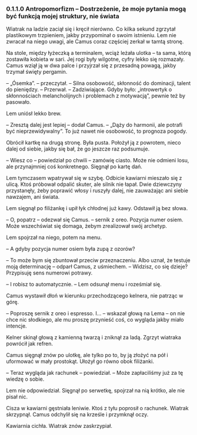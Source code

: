 ### 0.1.1.0 Antropomorfizm – Dostrzeżenie, że moje pytania mogą być funkcją mojej struktury, nie świata

Wiatrak na ladzie zaciął się i kręcił nierówno. Co kilka sekund zgrzytał plastikowym trzpieniem, jakby przypominał o swoim istnieniu. Lem nie zwracał na niego uwagi, ale Camus coraz częściej zerkał w tamtą stronę.

Na stole, między łyżeczką a terminalem, wciąż leżała ulotka – ta sama, którą zostawiła kobieta w sari. Jej rogi były wilgotne, cyfry lekko się rozmazały. Camus wziął ją w dwa palce i przyjrzał się z przesadną powagą, jakby trzymał święty pergamin.

– „Ósemka”. – przeczytał. – Silna osobowość, skłonność do dominacji, talent do pieniędzy. – Przerwał. – Zadziwiające. Gdyby było: „introwertyk o skłonnościach melancholijnych i problemach z motywacją”, pewnie też by pasowało.

Lem uniósł lekko brew.

– Zresztą dalej jest lepiej – dodał Camus. – „Dąży do harmonii, ale potrafi być nieprzewidywalny”. To już nawet nie osobowość, to prognoza pogody.

Obrócił kartkę na drugą stronę. Była pusta. Położył ją z powrotem, nieco dalej od siebie, jakby się bał, że go jeszcze raz podsumuje.

– Wiesz co – powiedział po chwili – zamówię ciasto. Może nie odmieni losu, ale przynajmniej coś konkretnego.
Sięgnął po kartę dań.

Lem tymczasem wpatrywał się w szybę. Odbicie kawiarni mieszało się z ulicą. Ktoś próbował odpalić skuter, ale silnik nie łapał. Dwie dziewczyny przystanęły, żeby poprawić włosy i ruszyły dalej, nie zauważając ani siebie nawzajem, ani świata.

Lem sięgnął po filiżankę i upił łyk chłodnej już kawy. Odstawił ją bez słowa.

– O, popatrz – odezwał się Camus. – sernik z oreo. Pozycja numer osiem. Może wszechświat się domaga, żebym zrealizował swój archetyp.

Lem spojrzał na niego, potem na menu.

– A gdyby pozycja numer osiem była zupą z ozorów?

– To może bym się zbuntował przeciw przeznaczeniu. Albo uznał, że testuje moją determinację – odparł Camus, z uśmiechem. – Widzisz, co się dzieje? Przypisuję sens numerowi potrawy.

– I robisz to automatycznie. – Lem odsunął menu i roześmiał się.

Camus wystawił dłoń w kierunku przechodzącego kelnera, nie patrząc w górę.

– Poproszę sernik z oreo i espresso. I... – wskazał głową na Lema – on nie chce nic słodkiego, ale mu proszę przynieść coś, co wygląda jakby miało intencje.

Kelner skinął głową z kamienną twarzą i zniknął za ladą. Zgrzyt wiatraka powrócił jak refren.

Camus sięgnął znów po ulotkę, ale tylko po to, by ją złożyć na pół i uformować w mały prostokąt. Ułożył go równo obok filiżanki.

– Teraz wygląda jak rachunek – powiedział. – Może zapłaciliśmy już za tę wiedzę o sobie.

Lem nie odpowiedział. Sięgnął po serwetkę, spojrzał na nią krótko, ale nie pisał nic.

Cisza w kawiarni gęstniała leniwie. Ktoś z tyłu poprosił o rachunek. Wiatrak skrzypnął. Camus odchylił się na krześle i przymknął oczy.

Kawiarnia cichła. Wiatrak znów zaskrzypiał.
